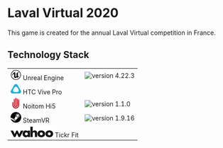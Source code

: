 # Laval Virtual 2020

This game is created for the annual Laval Virtual competition in France.

## Technology Stack
| | |
| :-------------------- | :--|
| ![logo](/docs/images/unreal-engine.png) Unreal Engine | ![version 4.22.3](https://img.shields.io/badge/version-4.22.3-blue.svg)|
| ![logo](/docs/images/vive.png) HTC Vive Pro | |
| ![logo](/docs/images/Hi5.png) Noitom Hi5 | ![version 1.1.0](https://img.shields.io/badge/version-1.1.0-blue.svg)|
| ![logo](/docs/images/steam.png) SteamVR | ![version 1.9.16](https://img.shields.io/badge/version-1.9.16-blue.svg)|
| ![logo](/docs/images/wahoo.png) Tickr Fit | |